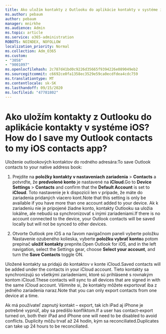 ```yaml
---
title: Ako uložím kontakty z Outlooku do aplikácie kontakty v systéme iOS?
ms.author: pebaum
author: pebaum
manager: mnirkhe
ms.audience: Admin
ms.topic: article
ms.service: o365-administration
ROBOTS: NOINDEX, NOFOLLOW
localization_priority: Normal
ms.collection: Adm_O365
ms.custom:
- "3058"
- "9001097"
ms.openlocfilehash: 2c787d41bd0c9226d35665f9394226e089049eb2
ms.sourcegitcommit: c6692ce0fa1358ec3529e59ca0ecdfdea4cdc759
ms.translationtype: MT
ms.contentlocale: sk-SK
ms.lasthandoff: 09/15/2020
ms.locfileid: "47781802"
---
```

# <a name="how-do-i-save-my-outlook-contacts-to-my-ios-contacts-app"></a><span data-ttu-id="e3a40-102">Ako uložím kontakty z Outlooku do aplikácie kontakty v systéme iOS?</span><span class="sxs-lookup"><span data-stu-id="e3a40-102">How do I save my Outlook contacts to my iOS contacts app?</span></span>

<span data-ttu-id="e3a40-103">Uloženie outlookových kontaktov do rodného adresára:</span><span class="sxs-lookup"><span data-stu-id="e3a40-103">To save Outlook contacts to your native address book:</span></span>
 
1. <span data-ttu-id="e3a40-104">Prejdite na **položky kontakty v nastaveniach zariadenia**  >  **Contacts** a potvrďte, že **predvolené konto** je nastavené na **iCloud**.</span><span class="sxs-lookup"><span data-stu-id="e3a40-104">Go to **Device Settings** > **Contacts** and confirm that the **Default Account** is set to **iCloud**.</span></span> <span data-ttu-id="e3a40-105">Toto nastavenie je k dispozícii len v prípade, že máte do zariadenia pridaných viacero kont.</span><span class="sxs-lookup"><span data-stu-id="e3a40-105">Note that this setting is only be available if you have more than one account added to your device.</span></span> <span data-ttu-id="e3a40-106">Ak k zariadeniu nie je pripojené žiadne konto, kontakty Outlooku sa uložia lokálne, ale nebudú sa synchronizovať s inými zariadeniami.</span><span class="sxs-lookup"><span data-stu-id="e3a40-106">If there is no account connected to the device, your Outlook contacts will be saved locally but will not be synced to other devices.</span></span>
 
2. <span data-ttu-id="e3a40-107">Otvorte Outlook pre iOS a na ľavom navigačnom paneli vyberte položku Nastavenie ozubeného kolieska, vyberte **položku vybrať konto**a potom prepínač **uložiť kontakty** prepnite.</span><span class="sxs-lookup"><span data-stu-id="e3a40-107">Open Outlook for iOS, and in the left navigation, select the Settings gear, choose **Select your account**, and turn the **Save Contacts** toggle ON.</span></span>
 
<span data-ttu-id="e3a40-108">Uložené kontakty sa pridajú do kontaktov v konte iCloud.</span><span class="sxs-lookup"><span data-stu-id="e3a40-108">Saved contacts will be added under the contacts in your iCloud account.</span></span> <span data-ttu-id="e3a40-109">Tieto kontakty sa synchronizujú so všetkými zariadeniami, ktoré sú prihlásené s rovnakým kontom iCloud.</span><span class="sxs-lookup"><span data-stu-id="e3a40-109">These contacts will sync to all devices that are signed in with the same iCloud account.</span></span> <span data-ttu-id="e3a40-110">Všimnite si, že kontakty môžete exportovať iba z jedného zariadenia naraz.</span><span class="sxs-lookup"><span data-stu-id="e3a40-110">Note that you can only export contacts from one device at a time.</span></span>
 
<span data-ttu-id="e3a40-111">Ak má používateľ zapnutý kontakt – export, tak ich iPad aj iPhone je potrebné vypnúť, aby sa predišlo konfliktom.</span><span class="sxs-lookup"><span data-stu-id="e3a40-111">If a user has contact-export turned on, both their iPad and iPhone one will need to be disabled to avoid conflicts.</span></span> <span data-ttu-id="e3a40-112">Duplicity môžu trvať až 24 hodín, kým sa reconciliated.</span><span class="sxs-lookup"><span data-stu-id="e3a40-112">Duplicates can take up 24 hours to be reconciliated.</span></span>